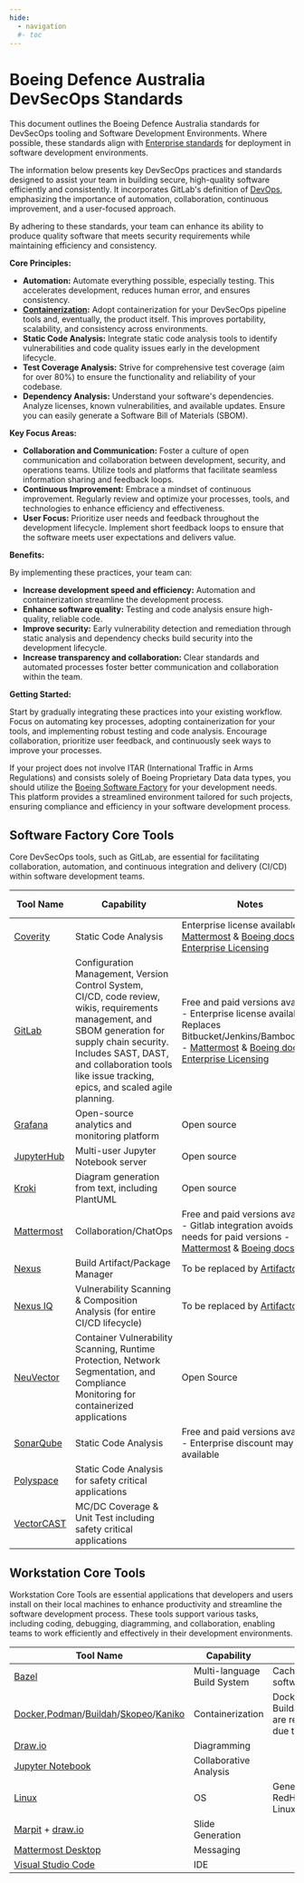 ```yaml
---
hide:
  - navigation
  #- toc
---
```


# Boeing Defence Australia DevSecOps Standards

This document outlines the Boeing Defence Australia standards for DevSecOps tooling and Software Development Environments. Where possible, these standards align with [Enterprise standards](https://git.web.boeing.com/enterprise-sw-verticals/boeing-software-factory/bsf/-/blob/main/tools.md) for deployment in software development environments.

The information below presents key DevSecOps practices and standards designed to assist your team in building secure, high-quality software efficiently and consistently. It incorporates GitLab's definition of [DevOps](https://about.gitlab.com/topics/devops/), emphasizing the importance of automation, collaboration, continuous improvement, and a user-focused approach.

By adhering to these standards, your team can enhance its ability to produce quality software that meets security requirements while maintaining efficiency and consistency.

**Core Principles:**

* **Automation:** Automate everything possible, especially testing. This accelerates development, reduces human error, and ensures consistency.
* **[Containerization](https://confluenceslt.web.au.boeing.com/pages/viewpage.action?spaceKey=BSE&title=Containerization):** Adopt containerization for your DevSecOps pipeline tools and, eventually, the product itself. This improves portability, scalability, and consistency across environments.
* **Static Code Analysis:** Integrate static code analysis tools to identify vulnerabilities and code quality issues early in the development lifecycle.
* **Test Coverage Analysis:**  Strive for comprehensive test coverage (aim for over 80%) to ensure the functionality and reliability of your codebase.
* **Dependency Analysis:**  Understand your software's dependencies. Analyze licenses, known vulnerabilities, and available updates. Ensure you can easily generate a Software Bill of Materials (SBOM).

**Key Focus Areas:**

* **Collaboration and Communication:** Foster a culture of open communication and collaboration between development, security, and operations teams. Utilize tools and platforms that facilitate seamless information sharing and feedback loops.
* **Continuous Improvement:**  Embrace a mindset of continuous improvement. Regularly review and optimize your processes, tools, and technologies to enhance efficiency and effectiveness.
* **User Focus:**  Prioritize user needs and feedback throughout the development lifecycle.  Implement short feedback loops to ensure that the software meets user expectations and delivers value.

**Benefits:**

By implementing these practices, your team can:

* **Increase development speed and efficiency:** Automation and containerization streamline the development process.
* **Enhance software quality:**  Testing and code analysis ensure high-quality, reliable code.
* **Improve security:**  Early vulnerability detection and remediation through static analysis and dependency checks build security into the development lifecycle.
* **Increase transparency and collaboration:**  Clear standards and automated processes foster better communication and collaboration within the team.

**Getting Started:**

Start by gradually integrating these practices into your existing workflow. Focus on automating key processes, adopting containerization for your tools, and implementing robust testing and code analysis. Encourage collaboration, prioritize user feedback, and continuously seek ways to improve your processes.

If your project does not involve ITAR (International Traffic in Arms Regulations) and consists solely of Boeing Proprietary Data data types, you should utilize the [Boeing Software Factory](https://bsf.web.boeing.com/) for your development needs. This platform provides a streamlined environment tailored for such projects, ensuring compliance and efficiency in your software development process.

## Software Factory Core Tools

Core DevSecOps tools, such as GitLab, are essential for facilitating collaboration, automation, and continuous integration and delivery (CI/CD) within software development teams.

| Tool Name | Capability | Notes| FM1115 exists | ESATS |
| ----------| -----------|------| --------------| ------|
| [Coverity](https://scan.coverity.com/) | Static Code Analysis | Enterprise license available - [Mattermost](https://mattermost.web.boeing.com/devhub/channels/coverity) & [Boeing docs](https://dev-sec-docs.web.boeing.com/coverity-overview/) & [Enterprise Licensing](https://infosec.web.boeing.com/Search/ISFindit.aspx?tid=2791) | Yes (E7, WSE) | [link](https://esats.web.boeing.com/technologyproduct/product/3494134)|
| [GitLab](https://about.gitlab.com) | Configuration Management, Version Control System, CI/CD, code review, wikis, requirements management, and SBOM generation for supply chain security. Includes SAST, DAST, and collaboration tools like issue tracking, epics, and scaled agile planning. | Free and paid versions available - Enterprise license available - Replaces Bitbucket/Jenkins/Bamboo/JIRA - [Mattermost](https://mattermost.web.boeing.com/devhub/channels/gitlab) & [Boeing docs](https://git.web.boeing.com/gitlab/gitlab/-/blob/main/README.md) & [Enterprise Licensing](https://git.web.boeing.com/gitlab/license-management/gitlablicensemanagement) | Yes (WSE) | [link](https://esats.web.boeing.com/technologyproduct/product/46695)  |
| [Grafana](https://grafana.com/) | Open-source analytics and monitoring platform | Open source | No | [link](https://satrn.web.boeing.com/#/productdetails/3522224) |
| [JupyterHub](https://jupyter.org/hub) | Multi-user Jupyter Notebook server | Open source | No | [link](https://satrn.web.boeing.com/#/productdetails/3612823) |
| [Kroki](https://kroki.io/) | Diagram generation from text, including PlantUML | Open source | No | |
| [Mattermost](https://mattermost.com/) | Collaboration/ChatOps | Free and paid versions available - Gitlab integration avoids most needs for paid versions - [Mattermost](https://mattermost.web.boeing.com/devhub/channels/mm) & [Boeing docs](https://mattermost.pages.boeing.com/) | Yes (Wakulda, Currawong, E7, WSE) | [link](https://esats.web.boeing.com/technologyproduct/product/90665) |
| [Nexus](https://www.sonatype.com/products/nexus-repository) | Build Artifact/Package Manager | To be replaced by [Artifactory](https://jfrog.com/artifactory/) | Yes (WSE, Wakulda) | [link](https://esats.web.boeing.com/technologyproduct/product/3496098) |
| [Nexus IQ](https://help.sonatype.com/iqserver) | Vulnerability Scanning & Composition Analysis (for entire CI/CD lifecycle)| To be replaced by [Artifactory](https://jfrog.com/artifactory/) | No | [link](https://esats.web.boeing.com/technologyproduct/product/3496098)|
| [NeuVector](https://open-docs.neuvector.com/) | Container Vulnerability Scanning, Runtime Protection, Network Segmentation, and Compliance Monitoring for containerized applications | Open Source | No | [link](https://satrn.web.boeing.com/#/productdetails/3650301) |
| [SonarQube](https://www.sonarsource.com/products/sonarqube/) | Static Code Analysis | Free and paid versions available - Enterprise discount may be available | Yes (Wakulda, Currawong) | [link](https://esats.web.boeing.com/technologyproduct/product/55323)|
| [Polyspace](https://au.mathworks.com/products/polyspace.html)| Static Code Analysis for safety critical applications || No | [link](https://esats.web.boeing.com/technologyproduct/product/3572426) [link](https://esats.web.boeing.com/technologyproduct/product/3572431)|
| [VectorCAST](https://www.vector.com/int/en/products/products-a-z/software/vectorcast/) | MC/DC Coverage & Unit Test including safety critical applications | | No | [link](https://esats.web.boeing.com/technologyproduct/product/3536963)|

## Workstation Core Tools

Workstation Core Tools are essential applications that developers and users install on their local machines to enhance productivity and streamline the software development process. These tools support various tasks, including coding, debugging, diagramming, and collaboration, enabling teams to work efficiently and effectively in their development environments.

| Tool Name                                                    | Capability                                             | Notes                                                  |
| ------------------------------------------------------------ | ------------------------------------------------------ | ------------------------------------------------------ |
| [Bazel](https://bazel.build/)                                | Multi-language Build System                            | Cache can be installed on the software factory         |
| [Docker](https://www.docker.com/),[Podman](https://podman.io/)/[Buildah](https://buildah.io/)/[Skopeo](https://github.com/containers/skopeo)/[Kaniko](https://github.com/GoogleContainerTools/kaniko) | Containerization | Docker is fine for local usage. Buildah/Podman/Skopeo/[Kaniko](https://docs.gitlab.com/ee/ci/docker/using_kaniko.html) are recommended for pipelines due to permissions needed. |
| [Draw.io](https://www.diagrams.net/)                         | Diagramming                                            |                                                        |
| [Jupyter Notebook](https://jupyter.org/)                     | Collaborative Analysis                                 |                                                        |
| [Linux](https://en.wikipedia.org/wiki/Linux)                 | OS                                                     | Generally rpm based such as RedHat/Oracle Linux / Amazon Linux |
| [Marpit](https://marpit.marp.app/) + [draw.io](https://www.diagrams.net/) | Slide Generation                          |                                                        |
| [Mattermost Desktop](https://mattermost.com/apps/)           | Messaging                                              |                                                        |
| [Visual Studio Code](https://code.visualstudio.com/)                    | IDE                                                    |                                                        |
